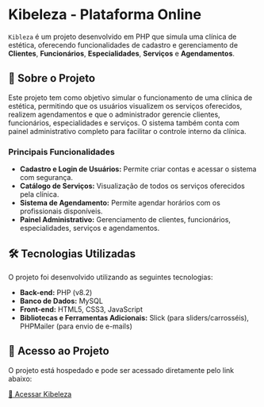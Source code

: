 # Kibeleza - Plataforma Online

`Kibleza` é um projeto desenvolvido em PHP que simula uma clínica de estética, oferecendo funcionalidades de cadastro e gerenciamento de **Clientes**, **Funcionários**, **Especialidades**, **Serviços** e **Agendamentos**.

## 📖 Sobre o Projeto

Este projeto tem como objetivo simular o funcionamento de uma clínica de estética, permitindo que os usuários visualizem os serviços oferecidos, realizem agendamentos e que o administrador gerencie clientes, funcionários, especialidades e serviços. O sistema também conta com painel administrativo completo para facilitar o controle interno da clínica.

### Principais Funcionalidades

  * **Cadastro e Login de Usuários:** Permite criar contas e acessar o sistema com segurança.  
  * **Catálogo de Serviços:** Visualização de todos os serviços oferecidos pela clínica.  
  * **Sistema de Agendamento:** Permite agendar horários com os profissionais disponíveis.  
  * **Painel Administrativo:** Gerenciamento de clientes, funcionários, especialidades, serviços e agendamentos.  

## 🛠️ Tecnologias Utilizadas

O projeto foi desenvolvido utilizando as seguintes tecnologias:

  * **Back-end:** PHP (v8.2)  
  * **Banco de Dados:** MySQL  
  * **Front-end:** HTML5, CSS3, JavaScript  
  * **Bibliotecas e Ferramentas Adicionais:** Slick (para sliders/carrosséis), PHPMailer (para envio de e-mails)  

## 🚀 Acesso ao Projeto

O projeto está hospedado e pode ser acessado diretamente pelo link abaixo:

[🔗 Acessar Kibeleza](https://4semestre.ubsistema.com.br/aluno/pedro/kibeleza/public/index.php?url=home)
